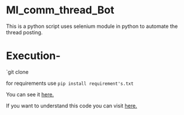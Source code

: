 # MI_comm_thread_Bot

This is a python script uses selenium module in python to automate the thread posting.

# Execution-

`git clone 

for requirements use
`pip install requirement's.txt`

You can see it [here.](https://www.youtube.com/watch?v=gWRF7-_xhx0)

If you want to understand this code you can visit [here.](https://l0gan1x.quora.com/1-Python-Thread-Posting-Bot-Using-selenium-module?srid=Ic2Y)

